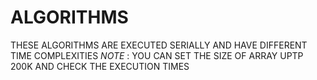 # ALGORITHMS
THESE ALGORITHMS ARE EXECUTED SERIALLY AND HAVE DIFFERENT TIME COMPLEXITIES
*NOTE* :
YOU CAN SET THE SIZE OF ARRAY UPTP 200K AND CHECK THE EXECUTION TIMES
